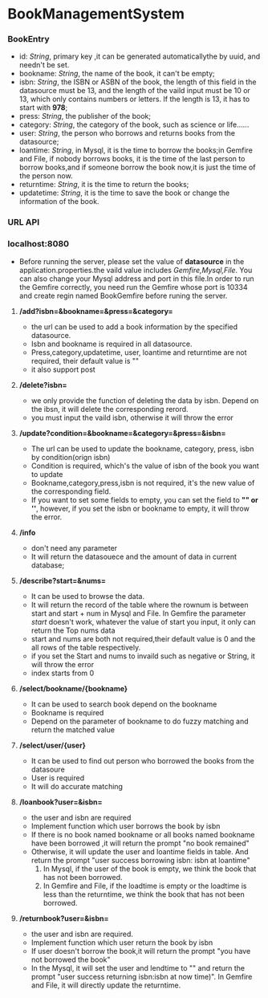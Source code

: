 # BookManagementSystem

### BookEntry

- id: *String*, primary key ,it can be generated automaticallythe by uuid, and needn't be set.
- bookname: *String*, the name of the book, it can't be empty;
- isbn: *String*, the ISBN or ASBN of the book, the length of this field in the datasource must be 13,
and the length of the vaild input must be 10 or 13, which only contains numbers or letters. If the length is 13,
it has to start with  **978**;  
- press: *String*, the publisher of the book;
- category: *String*, the category of the book, such as science or life......
- user: *String*, the person who borrows and returns books from the datasource;
- loantime: *String*, in Mysql, it is the time to borrow the books;in Gemfire and File, if nobody borrows books, 
it is the time of the last person to borrow books,and if someone borrow the book now,it is just the time of the person now.   
- returntime: *String*, it is the time to return the books;
- updatetime: *String*, it is the time to save the book or change the information of the book.

### URL API

### localhost:8080
- Before running the server, please set the value of  **datasource**  in the application.properties.the vaild 
 value includes *Gemfire,Mysql,File*. You can also change your Mysql address and port in this file.In order to run the Gemfire 
 correctly, you need run the Gemfire whose port is 10334 and create regin named BookGemfire before runing the server.

1. **/add?isbn=&bookname=&press=&category=**
    - the url can be used to add a book information by the specified datasource.
    - Isbn and bookname is required in all datasource. 
    - Press,category,updatetime, user, loantime and returntime are not required, their default value is ""
    - it also support post
    
2. **/delete?isbn=**
    - we only provide the function of deleting the data by isbn. Depend on the ibsn, it will  delete the corresponding rerord.
    - you must input the vaild isbn, otherwise it will throw the error
    
3. **/update?condition=&bookname=&category=&press=&isbn=**
    - The url can be used to update the bookname, category, press, isbn by condition(orign isbn)
    - Condition is required, which's the value of isbn of the book you want to update
    - Bookname,category,press,isbn is not required, it's the new value of the corresponding field. 
    - If you want to set some fields to empty, you can set the field to **"" or ''**, however, 
    if you set the isbn or bookname to empty, it will throw the error.
    
4. **/info**
    - don't need any parameter
    - It will return the datasouece and the amount of data in current database; 

5. **/describe?start=&nums=**
    - It can be used to browse the data.
    - It will return the record of the table  where the rownum is between start and start + num in Mysql and File. In Gemfire
    the parameter *start* doesn't work, whatever the value of start you input, it only can return the Top nums data
    - start and nums are both not required,their default value is 0 and the all rows of the table respectively.
    - if you set the Start and nums to invaild such as negative or String, it will throw the error
    - index starts from 0
    
6. **/select/bookname/{bookname}**
    - It can be used to search book depend on the bookname
    - Bookname is required
    - Depend on the parameter of bookname to do fuzzy matching and return the matched value
    
7. **/select/user/{user}**
    - It can be used to find out person who borrowed the books from the datasoure
    - User is required
    - It will do accurate matching    

8. **/loanbook?user=&isbn=**
    - the user and isbn are required
    - Implement function which user borrows the book by isbn
    - If there is no book named bookname or all books named bookname have been borrowed ,it will return the prompt "no book remained"
    - Otherwise, it will update the user and loantime fields in table. And return the prompt "user success borrowing isbn: isbn at loantime"
        1. In Mysql, if the user of the book is empty, we think the book that has not been borrowed.
        2. In Gemfire and File, if the loadtime is empty or the loadtime is less than the returntime, we think the book that has not been borrowed.

9. **/returnbook?user=&isbn=**
    - the user and isbn are required.
    - Implement function which user return the book by isbn
    - If user doesn't borrow the book,it will return the prompt "you have not borrowed the book"
    - In the Mysql, it will set the user and lendtime to "" and return the prompt "user success returning isbn:isbn at now time)".
    In Gemfire and File, it will directly update the returntime.
    
